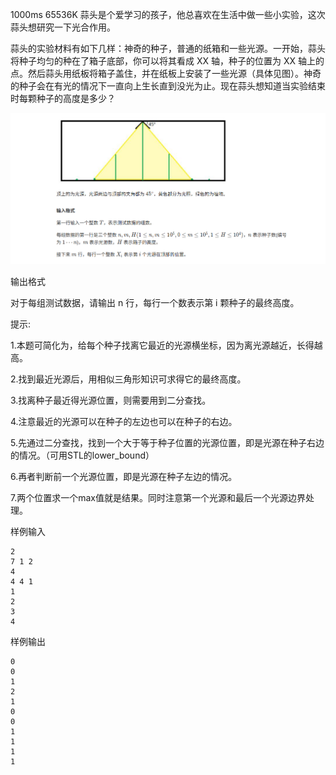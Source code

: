  1000ms  65536K
蒜头是个爱学习的孩子，他总喜欢在生活中做一些小实验，这次蒜头想研究一下光合作用。

蒜头的实验材料有如下几样：神奇的种子，普通的纸箱和一些光源。一开始，蒜头将种子均匀的种在了箱子底部，你可以将其看成 XX 轴，种子的位置为 XX 轴上的点。然后蒜头用纸板将箱子盖住，并在纸板上安装了一些光源（具体见图）。神奇的种子会在有光的情况下一直向上生长直到没光为止。现在蒜头想知道当实验结束时每颗种子的高度是多少？


![5.png](./img/5.png)



输出格式

对于每组测试数据，请输出 n 行，每行一个数表示第 i 颗种子的最终高度。



提示:

1.本题可简化为，给每个种子找离它最近的光源横坐标，因为离光源越近，长得越高。

2.找到最近光源后，用相似三角形知识可求得它的最终高度。

3.找离种子最近得光源位置，则需要用到二分查找。

4.注意最近的光源可以在种子的左边也可以在种子的右边。

5.先通过二分查找，找到一个大于等于种子位置的光源位置，即是光源在种子右边的情况。（可用STL的lower_bound）

6.再者判断前一个光源位置，即是光源在种子左边的情况。

7.两个位置求一个max值就是结果。同时注意第一个光源和最后一个光源边界处理。

样例输入
```
2
7 1 2
4
4 4 1
1
2
3
4
```
样例输出
```
0
0
1
2
1
0
0
1
1
1
1
```